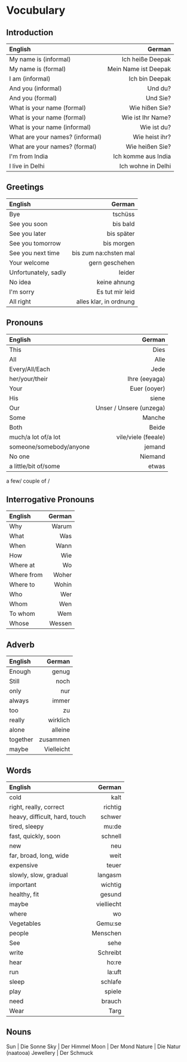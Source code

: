 # Vocubulary

## Introduction

   English | German
   :------ | ------:
   My name is (informal) | Ich heiße Deepak
   My name is (formal) | Mein Name ist Deepak
   I am (informal) | Ich bin Deepak
   And you (informal) | Und du?
   And you (formal) | Und Sie?
   What is your name (formal) | Wie hißen Sie?
   What is your name (formal) | Wie ist Ihr Name?
   What is your name (informal) | Wie ist du?
   What are your names? (informal) | Wie heist ihr?
   What are your names? (formal) | Wie heißen Sie?
   I'm from India | Ich komme aus India
   I live in Delhi | Ich wohne in Delhi


## Greetings

   English | German
   :-------|---------:
   Bye | tschüss
   See you soon | bis bald
   See you later | bis später
   See you tomorrow | bis morgen
   See you next time | bis zum na:chsten mal
   Your welcome | gern geschehen
   Unfortunately, sadly | leider
   No idea | keine ahnung
   I'm sorry | Es tut mir leid
   All right | alles klar, in ordnung

## Pronouns
   English | German
   :------ | ------:
   This | Dies
   All | Alle
   Every/All/Each | Jede
   her/your/their | Ihre (eeyaga)
   Your | Euer  (ooyer)
   His | siene
   Our | Unser / Unsere (unzega)
   Some | Manche
   Both | Beide
   much/a lot of/a lot | vile/viele (feeale)
   someone/somebody/anyone | jemand
   No one | Niemand
   a little/bit of/some | etwas
   a few/ couple of / 


## Interrogative Pronouns

   English | German
   :------ | ------:
   Why | Warum
   What | Was
   When | Wann
   How | Wie
   Where at | Wo
   Where from | Woher
   Where to | Wohin
   Who | Wer
   Whom | Wen
   To whom | Wem
   Whose | Wessen
   

## Adverb

   English | German
   :------ | ------:
   Enough | genug
   Still | noch
   only | nur
   always | immer
   too | zu
   really | wirklich
   alone | alleine
   together | zusammen
   maybe | Vielleicht
   

## Words

   English | German
   :------ | ------:
   cold | kalt
   right, really, correct | richtig
   heavy, difficult, hard, touch | schwer
   tired, sleepy | mu:de
   fast, quickly, soon | schnell
   new | neu
   far, broad, long, wide | weit
   expensive | teuer
   slowly, slow, gradual | langasm
   important | wichtig
   healthy, fit | gesund
   maybe | vielliecht
   where | wo
   Vegetables | Gemu:se
   people | Menschen
   See | sehe
   write | Schreibt
   hear | ho:re
   run | la:uft
   sleep | schlafe
   play | spiele
   need | brauch
   Wear | Targ


   ## Nouns

   Sun | Die Sonne
   Sky | Der Himmel
   Moon | Der Mond
   Nature | Die Natur (naatooa)
   Jewellery | Der Schmuck
   

   


